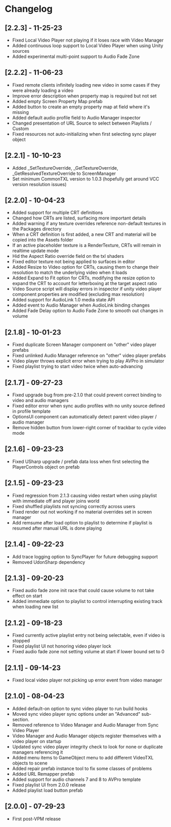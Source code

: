 # Changelog

## [2.2.3] - 11-25-23

- Fixed Local Video Player not playing if it loses race with Video Manager
- Added continuous loop support to Local Video Player when using Unity sources
- Added experimental multi-point support to Audio Fade Zone

## [2.2.2] - 11-06-23

- Fixed remote clients infinitely loading new video in some cases if they were already loading a video
- Improve error description when property map is required but not set
- Added empty Screen Property Map prefab
- Added button to create an empty property map at field where it's missing
- Added default audio profile field to Audio Manager inspector
- Changed presentation of URL Source to select between Playlists / Custom
- Fixed resources not auto-initializing when first selecting sync player object

## [2.2.1] - 10-10-23

- Added _SetTextureOverride, _GetTextureOverride, _GetResolvedTextureOverride to ScreenManager
- Set minimum CommonTXL version to 1.0.3 (hopefully get around VCC version resolution issues)

## [2.2.0] - 10-04-23

- Added support for multiple CRT definitions
- Changed how CRTs are listed, surfacing more important details
- Added warning if any texture overrides reference non-default textures in the Packages directory
- When a CRT definition is first added, a new CRT and material will be copied into the Assets folder
- If an active placeholder texture is a RenderTexture, CRTs will remain in realtime update mode
- Hid the Aspect Ratio override field on the txl shaders
- Fixed editor texture not being applied to surfaces in editor
- Added Resize to Video option for CRTs, causing them to change their resolution to match the underlying video when it loads
- Added Expand to Fit option for CRTs, modifying the resize option to expand the CRT to account for letterboxing at the target aspect ratio
- Video Source script will display errors in inspector if unity video player component properties are modified (excluding max resolution)
- Added support for AudioLink 1.0 media state API
- Added event to Audio Manager when AudioLink binding changes
- Added Fade Delay option to Audio Fade Zone to smooth out changes in volume

## [2.1.8] - 10-01-23

- Fixed duplicate Screen Manager component on "other" video player prefabs
- Fixed unlinked Audio Manager reference on "other" video player prefabs
- Video player throws explicit error when trying to play AVPro in simulator
- Fixed playlist trying to start video twice when auto-advancing

## [2.1.7] - 09-27-23

- Fixed upgrade bug from pre-2.1.0 that could prevent correct binding to video and audio managers
- Fixed editor error when sync audio profiles with no unity source defined in profile template
- OptionsUI component can automatically detect parent video player / audio manager
- Remove hidden button from lower-right corner of trackbar to cycle video mode

## [2.1.6] - 09-23-23

- Fixed USharp upgrade / prefab data loss when first selecting the PlayerControls object on prefab

## [2.1.5] - 09-23-23

- Fixed regression from 2.1.3 causing video restart when using playlist with immediate off and player joins world
- Fixed shuffled playlists not syncing correctly across users
- Fixed render out not working if no material overrides set in screen manager
- Add remsume after load option to playlist to determine if playlist is resumed after manual URL is done playing

## [2.1.4] - 09-22-23

- Add trace logging option to SyncPlayer for future debugging support
- Removed UdonSharp dependency

## [2.1.3] - 09-20-23

- Fixed audio fade zone init race that could cause volume to not take effect on start
- Added immediate option to playlist to control interrupting existing track when loading new list

## [2.1.2] - 09-18-23

- Fixed currently active playlist entry not being selectable, even if video is stopped
- Fixed playlist UI not honoring video player lock
- Fixed audio fade zone not setting volume at start if lower bound set to 0

## [2.1.1] - 09-14-23

- Fixed local video player not picking up error event from video manager

## [2.1.0] - 08-04-23

- Added default-on option to sync video player to run build hooks
- Moved sync video player sync options under an "Advanced" sub-section.
- Removed reference to Video Manager and Audio Manager from Sync Video Player
- Video Manager and Audio Manager objects register themselves with a video player on startup
- Updated sync video player integrity check to look for none or duplicate managers referencing it
- Added menu items to GameObject menu to add different VideoTXL objects to scene
- Added repair prefab instance tool to fix some classes of problems
- Added URL Remapper prefab
- Added support for audio channels 7 and 8 to AVPro template
- Fixed playlist UI from 2.0.0 release
- Added playlist load button prefab

## [2.0.0] - 07-29-23

- First post-VPM release
